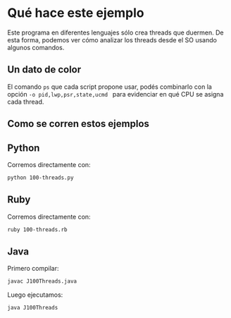 # Qué hace este ejemplo

Este programa en diferentes lenguajes sólo crea threads que duermen. De esta
forma, podemos ver cómo analizar los threads desde el SO usando algunos
comandos.

## Un dato de color

El comando `ps` que cada script propone usar, podés combinarlo con la opción
`-o pid,lwp,psr,state,ucmd ` para evidenciar en qué CPU se asigna cada thread.

## Como se corren estos ejemplos

## Python

Corremos directamente con:

```bash
python 100-threads.py
```

## Ruby

Corremos directamente con:

```bash
ruby 100-threads.rb
```

## Java

Primero compilar:

```bash
javac J100Threads.java
```

Luego ejecutamos:

```bash
java J100Threads
```
